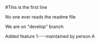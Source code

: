 #This is the first line

No one ever reads the readme file

We are on "develop" branch

Added feature 1----maintained by person A